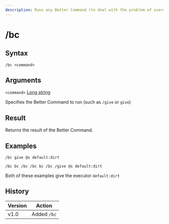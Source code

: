 ```yaml
---
description: Runs any Better Command (to deal with the problem of overriding commands)
---
```


# /bc

## Syntax

`/bc <command>`

## Arguments

`<command>` [Long string](../data-types.md#long-string)

Specifies the Better Command to run (such as `/give` or `give`)

## Result

Returns the result of the Better Command.

## Examples

`/bc give @s default:dirt`

`/bc bc /bc /bc bc /bc /give @s default:dirt`

Both of these examples give the executor `default:dirt`

## History

| Version | Action      |
| ------- | ----------- |
| v1.0    | Added `/bc` |
